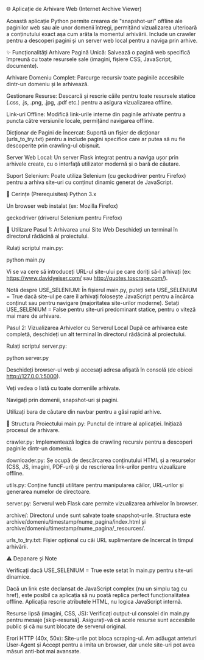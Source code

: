 🌐 Aplicație de Arhivare Web (Internet Archive Viewer)

Această aplicație Python permite crearea de "snapshot-uri" offline ale paginilor web sau ale unor domenii întregi, permițând vizualizarea ulterioară a conținutului exact așa cum arăta la momentul arhivării. Include un crawler pentru a descoperi pagini și un server web local pentru a naviga prin arhive.

✨ Funcționalități
Arhivare Pagină Unică: Salvează o pagină web specifică împreună cu toate resursele sale (imagini, fișiere CSS, JavaScript, documente).

Arhivare Domeniu Complet: Parcurge recursiv toate paginile accesibile dintr-un domeniu și le arhivează.

Gestionare Resurse: Descarcă și rescrie căile pentru toate resursele statice (.css, .js, .png, .jpg, .pdf etc.) pentru a asigura vizualizarea offline.

Link-uri Offline: Modifică link-urile interne din paginile arhivate pentru a puncta către versiunile locale, permițând navigarea offline.

Dicționar de Pagini de Încercat: Suportă un fișier de dicționar (urls_to_try.txt) pentru a include pagini specifice care ar putea să nu fie descoperite prin crawling-ul obișnuit.

Server Web Local: Un server Flask integrat pentru a naviga ușor prin arhivele create, cu o interfață utilizator modernă și o bară de căutare.

Suport Selenium: Poate utiliza Selenium (cu geckodriver pentru Firefox) pentru a arhiva site-uri cu conținut dinamic generat de JavaScript.

🚀 Cerințe (Prerequisites)
Python 3.x

Un browser web instalat (ex: Mozilla Firefox)

geckodriver (driverul Selenium pentru Firefox)

🚀 Utilizare
Pasul 1: Arhivarea unui Site Web
Deschideți un terminal în directorul rădăcină al proiectului.

Rulați scriptul main.py:

python main.py

Vi se va cere să introduceți URL-ul site-ului pe care doriți să-l arhivați (ex: https://www.davidyeiser.com/ sau http://quotes.toscrape.com/).

Notă despre USE_SELENIUM: În fișierul main.py, puteți seta USE_SELENIUM = True dacă site-ul pe care îl arhivați folosește JavaScript pentru a încărca conținut sau pentru navigare (majoritatea site-urilor moderne). Setați USE_SELENIUM = False pentru site-uri predominant statice, pentru o viteză mai mare de arhivare.

Pasul 2: Vizualizarea Arhivelor cu Serverul Local
După ce arhivarea este completă, deschideți un alt terminal în directorul rădăcină al proiectului.

Rulați scriptul server.py:

python server.py

Deschideți browser-ul web și accesați adresa afișată în consolă (de obicei http://127.0.0.1:5000).

Veți vedea o listă cu toate domeniile arhivate.

Navigați prin domenii, snapshot-uri și pagini.

Utilizați bara de căutare din navbar pentru a găsi rapid arhive.

📁 Structura Proiectului
main.py: Punctul de intrare al aplicației. Inițiază procesul de arhivare.

crawler.py: Implementează logica de crawling recursiv pentru a descoperi paginile dintr-un domeniu.

downloader.py: Se ocupă de descărcarea conținutului HTML și a resurselor (CSS, JS, imagini, PDF-uri) și de rescrierea link-urilor pentru vizualizare offline.

utils.py: Conține funcții utilitare pentru manipularea căilor, URL-urilor și generarea numelor de directoare.

server.py: Serverul web Flask care permite vizualizarea arhivelor în browser.

archive/: Directorul unde sunt salvate toate snapshot-urile. Structura este archive/domeniu/timestamp/nume_pagina/index.html și archive/domeniu/timestamp/nume_pagina/_resources/.

urls_to_try.txt: Fișier opțional cu căi URL suplimentare de încercat în timpul arhivării.

⚠️ Depanare și Note

Verificați dacă USE_SELENIUM = True este setat în main.py pentru site-uri dinamice.

Dacă un link este declanșat de JavaScript complex (nu un simplu <a> tag cu href), este posibil ca aplicația să nu poată replica perfect funcționalitatea offline. Aplicația rescrie atributele HTML, nu logica JavaScript internă.

Resurse lipsă (imagini, CSS, JS): Verificați output-ul consolei din main.py pentru mesaje [skip-resursă]. Asigurați-vă că acele resurse sunt accesibile public și că nu sunt blocate de serverul original.

Erori HTTP (40x, 50x): Site-urile pot bloca scraping-ul. Am adăugat anteturi User-Agent și Accept pentru a imita un browser, dar unele site-uri pot avea măsuri anti-bot mai avansate.
